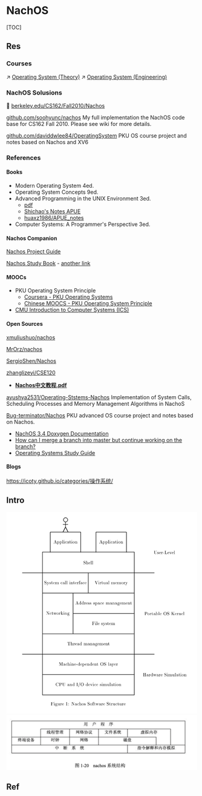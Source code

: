 # NachOS

[TOC]



## Res
### Courses
↗ [Operating System (Theory)](../../../../../🧬%20Computer%20System/Operating%20System%20(Theory)/Operating%20System%20(Theory).md)
↗ [Operating System (Engineering)](../../../../Operating%20System%20(Engineering).md)


### NachOS Solusions
🏫 [berkeley.edu/CS162/Fall2010/Nachos](https://inst.eecs.berkeley.edu/~cs162/fa10/Nachos/index.html)

[github.com/soohyunc/nachos](https://github.com/soohyunc/nachos)
My full implementation the NachOS code base for CS162 Fall 2010. Please see wiki for more details.

[github.com/daviddwlee84/OperatingSystem](https://github.com/daviddwlee84/OperatingSystem)
PKU OS course project and notes based on Nachos and XV6


### References
#### Books
- Modern Operating System 4ed.
- Operating System Concepts 9ed.
- Advanced Programming in the UNIX Environment 3ed.
    - [pdf](http://www.codeman.net/wp-content/uploads/2014/04/APUE-3rd.pdf)
    - [Shichao's Notes APUE](https://notes.shichao.io/apue/)
    - [huaxz1986/APUE_notes](https://github.com/huaxz1986/APUE_notes)
- Computer Systems: A Programmer's Perspective 3ed.


#### Nachos Companion
[Nachos Project Guide](https://cs.nyu.edu/courses/spring05/V22.0202-001/nachos-labs.pdf)

[Nachos Study Book](https://www.scribd.com/document/40080586/Nachos-Study-Book) - [another link](https://kupdf.net/download/nachos-study-book_58c3e7c6dc0d604853339028_pdf)


#### MOOCs
- PKU Operating System Principle
    - [Coursera - PKU Operating Systems](https://www.coursera.org/learn/os-pku)
    - [Chinese MOOCS - PKU Operating System Principle](http://www.chinesemooc.org/mooc/4747)
- [CMU Introduction to Computer Systems (ICS)](https://www.cs.cmu.edu/~213/)


#### Open Sources
[xmuliushuo/nachos](https://github.com/xmuliushuo/nachos)

[MrOrz/nachos](https://github.com/MrOrz/nachos)

[SergioShen/Nachos](https://github.com/SergioShen/nachos)

[zhanglizeyi/CSE120](https://github.com/zhanglizeyi/CSE120)
- [**Nachos中文教程.pdf**](https://github.com/zhanglizeyi/CSE120/blob/master/Nachos%E4%B8%AD%E6%96%87%E6%95%99%E7%A8%8B.pdf)

[ayushya2531/Operating-Ststems-Nachos](https://github.com/ayushya2531/Operating-Systems-NachOS)
Implementation of System Calls, Scheduling Processes and Memory Management Algorithms in NachoS

[Bug-terminator/Nachos](https://github.com/Bug-terminator/Nachos/tree/master)
PKU advanced OS course project and notes based on Nachos.

- [NachOS 3.4 Doxygen Documentation](https://web.ics.purdue.edu/~cs354/Nachos/index.html)
- [How can I merge a branch into master but continue working on the branch?](https://stackoverflow.com/questions/26024586/how-can-i-merge-a-branch-into-master-but-continue-working-on-the-branch)
- [Operating Systems Study Guide](http://faculty.salina.k-state.edu/tim/ossg/index.html)


#### Blogs
https://icoty.github.io/categories/操作系统/



## Intro
![](../../../../../../../Assets/Pics/Screenshot%202023-04-26%20at%209.00.30%20PM.png)
![](../../../../../../../Assets/Pics/Screenshot%202023-04-26%20at%209.02.00%20PM.png)





## Ref

